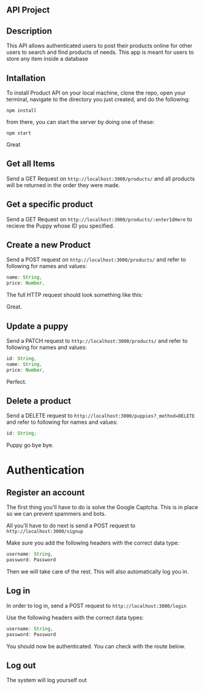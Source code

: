 ## API Project

## Description

This API allows authenticated users to post their products online for other users to search and find products of needs. This app is meant for users to store any item inside a database

## Intallation

To install Product API on your local machine, clone the repo, open your terminal, navigate to the directory you just created, and do the following:

```
npm install
```

from there, you can start the server by doing one of these:

```
npm start
```

Great

## Get all Items

Send a GET Request on `http://localhost:3000/products/` and all products will be returned in the order they were made.

## Get a specific product

Send a GET Request on `http://localhost:3000/products/:enterIdHere` to recieve the Puppy whose ID you specified.

## Create a new Product

Send a POST request on `http://localhost:3000/products/` and refer to following for names and values:

```js
name: String,
price: Number,

```

The full HTTP request should look something like this:

Great.

## Update a puppy

Send a PATCH request to `http://localhost:3000/products/` and refer to following for names and values:

```js
id: String,
name: String,
price: Number,
```

Perfect.

## Delete a product

Send a DELETE request to `http://localhost:3000/puppies?_method=DELETE` and refer to following for names and values:

```js
id: String;
```

Puppy go bye bye.

# Authentication

## Register an account

The first thing you'll have to do is solve the Google Captcha. This is in place so we can prevent spammers and bots.

All you'll have to do next is send a POST request to `http://localhost:3000/signup`

Make sure you add the following headers with the correct data type:

```js
username: String,
password: Password
```

Then we will take care of the rest. This will also automatically log you in.

## Log in

In order to log in, send a POST request to `http://localhost:3000/login`

Use the following headers with the correct data types:

```js
username: String,
password: Password
```

You should now be authenticated. You can check with the route below.

## Log out

The system will log yourself out
